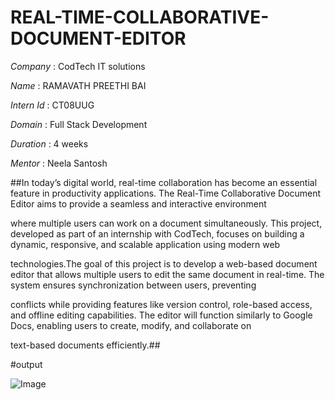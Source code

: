 # REAL-TIME-COLLABORATIVE-DOCUMENT-EDITOR
*Company* : CodTech IT solutions

*Name* : RAMAVATH PREETHI BAI

*Intern Id* : CT08UUG

*Domain* : Full Stack Development

*Duration* : 4 weeks

*Mentor* : Neela Santosh

##In today’s digital world, real-time collaboration has become an essential feature in productivity applications. The Real-Time Collaborative Document Editor aims to provide a seamless and interactive environment 

where multiple users can work on a document simultaneously. This project, developed as part of an internship with CodTech, focuses on building a dynamic, responsive, and scalable application using modern web

technologies.The goal of this project is to develop a web-based document editor that allows multiple users to edit the same document in real-time. The system ensures synchronization between users, preventing

conflicts while providing features like version control, role-based access, and offline editing capabilities. The editor will function similarly to Google Docs, enabling users to create, modify, and collaborate on 

text-based documents efficiently.##

#output

![Image](https://github.com/user-attachments/assets/56934b24-1bff-46b1-b757-94a9ce4f4d8f)

